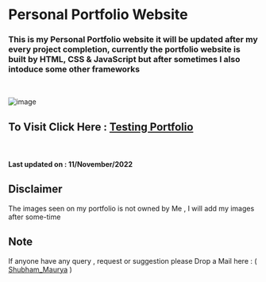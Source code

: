 # Personal Portfolio Website


 
### This is my Personal Portfolio website it will be updated after my every project completion, currently the portfolio website is built by HTML, CSS & JavaScript but after sometimes I also intoduce some other frameworks
<br>

![image](https://user-images.githubusercontent.com/65014926/196559546-4a8c2e68-116f-46a9-b593-5a976899e21b.png)


  
 ## To Visit Click Here : <a href = "https://bit.ly/JoPersonalPortfolio">Testing Portfolio </a>
 
 <br>
 
#### Last updated on : 11/November/2022 



   ## Disclaimer   
   
   The images seen on my portfolio is not owned by Me , I will add my images after some-time
   

      
   

 ## Note
 

   If anyone have any query , request or suggestion please Drop a Mail here : ( <a href = "mailto:shubhammaurya996633+work@gmail.com"> Shubham_Maurya</a> )




  
  
